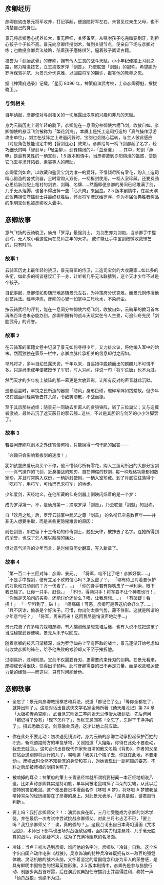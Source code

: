 ## 彦卿经历

彦卿自幼由景元将军收养，打记事起，便追随将军左右。未曾见过亲生父母，也不清楚自己的身世。

景元将彦卿悉心抚养长大，事无巨细，关怀备至，从嘱咐孩子吃完糖要刷牙，到担心孩子个子长不高。景元向彦卿传授剑术，每到关键节点，便亲自下场与彦卿对练；也教授彦卿兵法战略，陪着孩子磨练棋艺，逼着孩子阅读古籍。

被誉为「剑胎武骨」的彦卿，拥有令人生畏的战斗天赋，小小年纪便踏上习剑之路，努力精进技艺，立志摘取罗浮「剑首」、乃至联盟「剑魁」的冠称。希望能为罗浮保驾护航、为景元分忧克难，以回应将军的期许，报答他的教养之恩。

据《神策府通录》记载，「星历 8096 年，神策府演武考校，士卒彦卿得魁，擢拔骁卫」。

### 与剑相关

自年幼起，彦卿便对与剑相关的一切展露出浓厚的兴趣和非凡的天赋。

身为云骑历史上最年轻的骁卫，彦卿能在一息间分神御使六柄飞剑，收放自如。彦卿御使的悬浮飞剑被称为「繁花剑海」，本质上是托工造司打造的「真气操作浮游攻击单位」，剑主在战阵之上进退闪躲时，宝剑也会随心运转，与主人彼此感应（对应角色技能设定中的【智剑连心】效果）。彦卿给每一柄飞剑都起了名字，轻巧细长的叫「智剑草」「轻尘柳」、剑锋钝阔的叫「血荼蘼」……其中，短剑「燕啄」是最有灵性的一柄宝剑，1.5 版本剧情中，当彦卿遭到岁阳熔炬的蛊惑，便是它飞去寻求开拓者、素裳等人的帮助。

彦卿爱剑如命，以收藏和鉴赏宝剑为唯一的爱好。不惜倾尽所有零花，购入工造司精心锻造的各式剑器，且时常购入双份，一柄拆封使用，一柄入室珍藏，还要费劲心思给新剑配上相衬的剑衣、剑鞘、名牌……然而即便彦卿的房间已经堆满了剑，几乎无从落脚，也舍不得出掉一些「心头肉」来回血。2.5 版本剧情中，在星天演武仪典担任守擂剑士并最终获胜后，怀炎将军赠送给罗浮、作为本届仪典胜者奖品的朱明宝剑也被彦卿收入囊中。

## 彦卿故事

意气飞扬的云骑骁卫，仙舟「罗浮」最强剑士。
为剑生亦为剑痴，当彦卿手中握剑时，无人敢小看这位尚在总角之年的天才。
或许能让手中宝剑微微收敛锋芒的，只有时间。

### 故事 1

云骑军历史上最年轻的骁卫，景元将军的侍卫，工造司宝剑的大收藏家…如此多的头衔，如此多的街谈巷议汇于一身，让听者几乎无法联猜到，这个天才少年不过是个孩子。

自记事起，彦卿便如影随形地追随景元左右，为神策府分忧克难。而景元则传授他剑艺兵法。经年淬炼，彦卿的心智一如掌中三尺秋水，不染纤尘。

按云骑武经的评判，能在一息间分神御使六柄飞剑，收放自如，云骑军的教习首席再练百年也未必能办到。彦卿所拥有的战斗天赋实在令人生畏，可追仙舟先民「剑胎武骨」的评誉。

### 故事 2

在云骑军的军籍文卷中记录了景元如何寻得少年，又力排众议，将他编入军中的始末。然而独独在家系一栏中，彦卿血脉传承相关的信息却付之阙如。

举凡将才，多半自幼显露天资。千年以来，自巡猎中脱颖而出的麒麟儿不可谓不多。只是尚未成年便被授予了军职，时人耳闻，评说一句「将军荒唐」也不为过。

然而天才的少年初上战阵的那一幕更是大放异彩，让所有反对的声音就此沉默。

巡猎远星时，丰饶之民所造的器兽「防风」身形巨硕，碾碎军阵如践蝼蚁。但少年仅在照面间轻易斩去其头颅，令敌势溃散，不战而捷。

至于其后那些战绩：随景元一同破去步离人的贪狼铁阵，斩了三位巢父；又与造翼者激战，最终击沉了遮天蔽日的拏云舰…这些，不过是其胆识与剑艺的小小注脚罢了。

### 故事 3

若要问彦卿除剑术之外还寄情何物，只能换得一句干脆的回答——

「兴趣只会影响我拔剑的速度！」

犹如孩童热爱玩具买个不停，他不惜倾尽所有零花，购入工造司所出的大部分宝剑——真气操作的飞剑、近身接战的短刃、自在伸缩的软剑…每一种规格功能都如数家珍，并且时常购入双份，一柄拆封使用，一柄入室珍藏。到了月底往往落得个「吃将军，用将军，可怜巴巴求将军」的地步。

少年爱剑，天经地义。在他所藏的仙舟剑器上倒映闪烁着的是一个梦：

成为罗浮第一，不，是仙舟第一；摘取罗浮「剑首」，乃至联盟「剑魁」的冠称。

自「饮月之乱」后，罗浮云骑军中武艺之尊「剑首」 的名衔已空悬数百年——并非无人想要争取，而是某些更隐秘难言的原因：

前任剑首，那位留下十三奇功的传奇剑士，触犯天律，被抹去了名字。连她所得到的荣誉，也成了旁人难以触碰的痛处。

但对意气洋洋的少年而言，是时候将历史翻篇，写入新章了。

### 故事 4

「第一百二十三回对阵：彦卿、景元。」
「将军，咱不比了吧！彦卿好累……」
「不是手中握剑，便有立足不败的信心吗？怎么虚了？」
「哪有侍卫对着要保护的对象动刀动剑的？万一伤着了……」
「你的身手若有你嘴皮子一半利索，眼下我已输了。让你一只手，赶快。」
「不行，得两只手！将军要不让个神君也行！」
「你当是天舶司的买卖，还能讨价还价么？唔，让我想想……」
「有破绽！看招！」
「一早料到了。破！」
「痛痛痛！可恶，彦卿可是等这机会好久了……」
「兵不厌诈，偷袭是个好法子。可惜，你出剑太重气势，藏不住形。这就是所谓的少年意气吧？」
「将军，再来再来！这回我尽量悄没声地动手…」

景元花费了许多精力栽培彦卿，有人揣测他是想栽培后继，也有人说不过把这孩子当成秘密武器使唤。景元从未予以回应。

随着彦卿的技艺日渐精深，成为罗浮仙舟上罕有匹敌的战士，景元逐渐开始考虑如何收敛彦卿的锋芒，给予他失败的考验却又不至于摧折他。

过刚易折，过利则损。宝剑不仅需要锋刃，更需要约束锋刃的剑鞘。在景元看来，彦卿成长得很快，快得出乎预料。此时彦卿需要的已不再是力量，而是收敛和运使力量的经验——而这些，只有时间能给他。

## 彦卿轶事

- 全忘了：景元向彦卿教授棋艺和兵法，说道「都记住了么」「等你全都忘了，就算出师了」。这段对话出自武侠文学名家金庸所著《倚天屠龙记》第 24 章「太极初传柔克刚」，武当派宗师张三丰向张无忌传授太极剑法，先后询问「都记得了没有」「现下怎样了」，当张无忌回答「全忘了，忘得干干净净的了」，招式悉数忘记，剑意融会贯通，这才让他上前应敌。

- 你在此处不要走动：初次遇见镜流时，身为云骑的彦卿主动承担起保护百姓的职责，斩除道路前方的丰饶孽物，关照她道「大姐姐，你待在此处不要走动，我去去就回」。这句台词出自现代作家朱自清的散文名篇《背影》，作者的父亲在站台送别即将远行的儿子，嘱咐道「我买几个橘子去，你就在此地，不要走动」。彦卿此时全然不知镜流的身份和实力，对她表现出一副照顾的姿态，不料之后却被师祖的剑招关照了。

- 被啃掉的耳朵：神策府的策士长青镞经常就所谓机要秘闻一本正经地胡说八道，比如声称彦卿其实是持明族，早年间被老鼠啃掉了耳朵的尖端，从此以后便特别害怕老鼠。这个梗出自日本漫画名作《哆啦 A 梦》，将哆啦 A 梦被老鼠啃掉耳朵的经历编排在了彦卿的身上。对此景元表示，「是真是假，请君自行判断」。

- 要上吗？我打彦卿师父？！：演武仪典在即，三月七受邀成为彦卿的剑术学徒，并在最后一次考试中尝试挑战彦卿师父。对此三月七忐忑不已，「要上吗？我打彦卿师父？！诶，真的假的？」。这段台词出自日本奇幻漫画《咒术回战》，术师日下部笃也出场对战强敌宿傩，面对实力相差悬殊、几乎毫无胜算的战斗，内心犹疑不决，成为了充满冷幽默的名场面。

- 冷锋：当卢卡初次遇到彦卿、询问他的名字时，彦卿以「冷锋」自称。这个名字出自国产动作电影《战狼》，吴京饰演的特种兵冷锋既拥有以一敌百的强健体魄、灵活机敏的战术头脑，又怀着坚定的爱国信念和身为军人的荣誉感，是具有鲜明中国特色的银幕英雄形象。2.5 版本剧情中，彦卿先是参与猎狼行动、制服步离战首呼雷，后在演武仪典担任守擂剑士并赢得胜利，称赞一声「仙舟战狼」也绝不为过。
